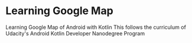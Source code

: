 # Learning Google Map
 Learning Google Map of Android with Kotlin
 This follows the curriculum of Udacity's Android Kotlin Developer Nanodegree Program